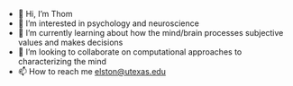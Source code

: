 - 👋 Hi, I’m Thom 
- 👀 I’m interested in psychology and neuroscience
- 🌱 I’m currently learning about how the mind/brain processes subjective values and makes decisions
- 💞️ I’m looking to collaborate on computational approaches to characterizing the mind
- 📫 How to reach me elston@utexas.edu

